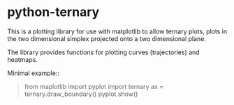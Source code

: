 python-ternary
==============

This is a plotting library for use with matplotlib to allow ternary plots,
plots in the two dimensional simplex projected onto a two dimensional plane.

The library provides functions for plotting curves (trajectories) and heatmaps.

Minimal example::

> from maplotlib import pyplot
> import ternary
> ax = ternary.draw_boundary()
> pyplot.show()



